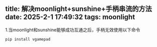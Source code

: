 title: 解决moonlight+sunshine+手柄串流的方法
date: 2025-2-1 17:49:32
tags: moonlight
---------------

1.当moonlight和sunshine能够成功互通之后，手柄无效使用以下命令

```
pip install vgamepad
```
